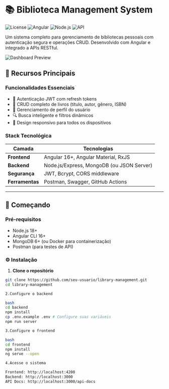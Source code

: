 # 📚 Biblioteca Management System

![License](https://img.shields.io/badge/license-MIT-blue.svg)
![Angular](https://img.shields.io/badge/Angular-16+-DD0031.svg)
![Node.js](https://img.shields.io/badge/Node.js-18+-339933.svg)
![API](https://img.shields.io/badge/API-JWT_Protected-FF6F61.svg)

Um sistema completo para gerenciamento de bibliotecas pessoais com autenticação segura e operações CRUD. Desenvolvido com Angular e integrado a APIs RESTful.

![Dashboard Preview](https://via.placeholder.com/800x400.png?text=Library+Dashboard+Preview) <!-- Adicione screenshot real -->

## 🌟 Recursos Principais

### Funcionalidades Essenciais
- 🔐 Autenticação JWT com refresh tokens
- 📖 CRUD completo de livros (título, autor, gênero, ISBN)
- 👤 Gerenciamento de perfil do usuário
- 🔍 Busca inteligente e filtros dinâmicos
- 📱 Design responsivo para todos os dispositivos

### Stack Tecnológica
| Camada       | Tecnologias                                 |
|--------------|--------------------------------------------|
| **Frontend** | Angular 16+, Angular Material, RxJS        |
| **Backend**  | Node.js/Express, MongoDB (ou JSON Server)  |
| **Segurança**| JWT, Bcrypt, CORS middleware               |
| **Ferramentas**| Postman, Swagger, GitHub Actions         |

---

## 🚀 Começando

### Pré-requisitos
- Node.js 18+
- Angular CLI 16+
- MongoDB 6+ (ou Docker para containerização)
- Postman (para testes de API)

### ⚙️ Instalação

1. **Clone o repositório**
```bash
git clone https://github.com/seu-usuario/library-management.git
cd library-management

2.Configure o backend

bash
cd backend
npm install
cp .env.example .env # Configure suas variáveis
npm run server

3.Configure o frontend

bash
cd frontend
npm install
ng serve --open

4.Acesse o sistema

Frontend: http://localhost:4200
Backend: http://localhost:3000
API Docs: http://localhost:3000/api-docs

